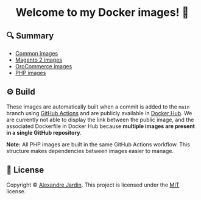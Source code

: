<h1 align="center">Welcome to my Docker images! 👋</h1>

🔍 Summary
----------
* [Common images](/common)
* [Magento 2 images](/magento2)
* [OroCommerce images](/orocommerce)
* [PHP images](/php)

⚙ Build
--------
These images are automatically built when a commit is added to the `main` branch using
[GitHub Actions](/.github/workflows) and are publicly available in [Docker Hub][dockerhub]. We are currently not able
to display the link between the public image, and the associated Dockerfile in Docker Hub because **multiple images are
present in a single GitHub repository**. 

**Note:** All PHP images are built in the same GitHub Actions workflow. This structure makes dependencies between
images easier to manage.

📝 License
----------
Copyright © [Alexandre Jardin][github]. This project is licensed under the [MIT][license] license.

<!-- Resources -->
[dockerhub]: https://hub.docker.com/u/ajardin
[github]: https://github.com/ajardin
[license]: https://github.com/ajardin/origami-source/blob/master/LICENSE
